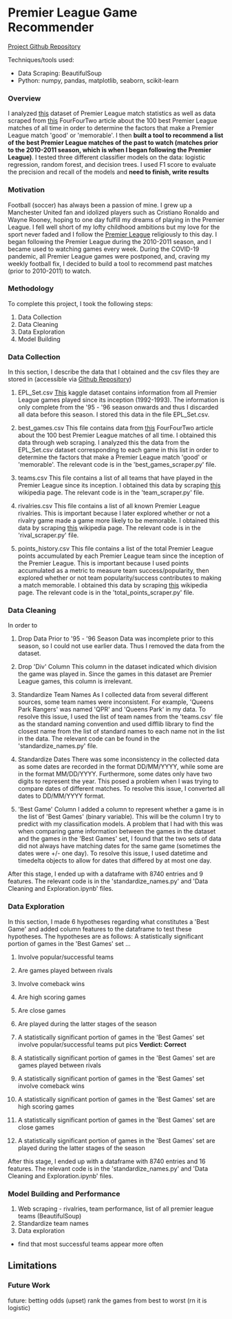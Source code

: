 # Premier League Game Recommender

[Project Github Repository](https://github.com/ryanwonghc/Premier-League-Game-Recommender)

Techniques/tools used:
- Data Scraping: BeautifulSoup
- Python: numpy, pandas, matplotlib, seaborn, scikit-learn

### Overview
I analyzed [this](https://www.kaggle.com/thefc17/epl-results-19932018) dataset of Premier League match statistics as well as data scraped from [this](https://www.fourfourtwo.com/us/100-best-premier-league-matches-ever) FourFourTwo article about the 100 best Premier League matches of all time in order to determine the factors that make a Premier League match 'good' or 'memorable'. I then **built a tool to recommend a list of the best Premier League matches of the past to watch (matches prior to the 2010-2011 season, which is when I began following the Premier League)**. I tested three different classifier models on the data: logistic regression, random forest, and decision trees. I used F1 score to evaluate the precision and recall of the models and
**need to finish, write results**

### Motivation
Football (soccer) has always been a passion of mine. I grew up a Manchester United fan and idolized players such as Cristiano Ronaldo and Wayne Rooney, hoping to one day fulfill my dreams of playing in the Premier League. I fell well short of my lofty childhood ambitions but my love for the sport never faded and I follow the [Premier League](https://www.premierleague.com/) religiously to this day. I began following the Premier League during the 2010-2011 season, and I became used to watching games every week. During the COVID-19 pandemic, all Premier League games were postponed, and, craving my weekly football fix, I decided to build a tool to recommend past matches (prior to 2010-2011) to watch.

### Methodology
To complete this project, I took the following steps:
1. Data Collection
2. Data Cleaning
3. Data Exploration
4. Model Building

### Data Collection
In this section, I describe the data that I obtained and the csv files they are stored in (accessible via [Github Repository](https://github.com/ryanwonghc/Premier-League-Game-Recommender))

1. EPL_Set.csv
[This](https://www.kaggle.com/thefc17/epl-results-19932018) kaggle dataset contains information from all Premier League games played since its inception (1992-1993). The information is only complete from the '95 - '96 season onwards and thus I discarded all data before this season. I stored this data in the file EPL_Set.csv.

2. best_games.csv
This file contains data from [this](https://www.fourfourtwo.com/us/100-best-premier-league-matches-ever) FourFourTwo article about the 100 best Premier League matches of all time. I obtained this data through web scraping. I analyzed this the data from the EPL_Set.csv dataset corresponding to each game in this list in order to determine the factors that make a Premier League match 'good' or 'memorable'. The relevant code is in the 'best_games_scraper.py' file.

3. teams.csv
This file contains a list of all teams that have played in the Premier League since its inception. I obtained this data by scraping [this](https://en.wikipedia.org/wiki/List_of_Premier_League_clubs) wikipedia page. The relevant code is in the 'team_scraper.py' file.

4. rivalries.csv
This file contains a list of all known Premier League rivalries. This is important because I later explored whether or not a rivalry game made a game more likely to be memorable. I obtained this data by scraping [this](https://en.wikipedia.org/wiki/List_of_sports_rivalries_in_the_United_Kingdom) wikipedia page. The relevant code is in the 'rival_scraper.py' file.

5. points_history.csv
This file contains a list of the total Premier League points accumulated by each Premier League team since the inception of the Premier League. This is important because I used points accumulated as a metric to measure team success/popularity, then explored whether or not team popularity/success contributes to making a match memorable. I obtained this data by scraping [this](https://en.wikipedia.org/wiki/Premier_League_records_and_statistics) wikipedia page. The relevant code is in the 'total_points_scraper.py' file.

### Data Cleaning
In order to

1. Drop Data Prior to '95 - '96 Season
Data was incomplete prior to this season, so I could not use earlier data. Thus I removed the data from the dataset.

2. Drop 'Div' Column
This column in the dataset indicated which division the game was played in. Since the games in this dataset are Premier League games, this column is irrelevant.

3. Standardize Team Names
As I collected data from several different sources, some team names were inconsistent. For example, 'Queens Park Rangers' was named 'QPR' and 'Queens Park' in my data. To resolve this issue, I used the list of team names from the 'teams.csv' file as the standard naming convention and used difflib library to find the closest name from the list of standard names to each name not in the list in the data. The relevant code can be found in the 'standardize_names.py' file.

4. Standardize Dates
There was some inconsistency in the collected data as some dates are recorded in the format DD/MM/YYYY, while some are in the format MM/DD/YYYY. Furthermore, some dates only have two digits to represent the year. This posed a problem when I was trying to compare dates of different matches. To resolve this issue, I converted all dates to DD/MM/YYYY format.

5. 'Best Game' Column
I added a column to represent whether a game is in the list of 'Best Games' (binary variable). This will be the column I try to predict with my classification models. A problem that I had with this was when comparing game information between the games in the dataset and the games in the 'Best Games' set, I found that the two sets of data did not always have matching dates for the same game (sometimes the dates were +/- one day). To resolve this issue, I used datetime and timedelta objects to allow for dates that differed by at most one day.

After this stage, I ended up with a dataframe with 8740 entries and 9 features. The relevant code is in the 'standardize_names.py' and 'Data Cleaning and Exploration.ipynb' files.

### Data Exploration
In this section, I made 6 hypotheses regarding what constitutes a 'Best Game' and added column features to the dataframe to test these hypotheses. The hypotheses are as follows:
A statistically significant portion of games in the 'Best Games' set ...
1. Involve popular/successful teams
2. Are games played between rivals
3. Involve comeback wins
4. Are high scoring games
5. Are close games
6. Are played during the latter stages of the season

1. A statistically significant portion of games in the 'Best Games' set involve popular/successful teams
put pics
**Verdict: Correct**
2. A statistically significant portion of games in the 'Best Games' set are games played between rivals
3. A statistically significant portion of games in the 'Best Games' set involve comeback wins
4. A statistically significant portion of games in the 'Best Games' set are high scoring games
5. A statistically significant portion of games in the 'Best Games' set are close games
6. A statistically significant portion of games in the 'Best Games' set are played during the latter stages of the season

After this stage, I ended up with a dataframe with 8740 entries and 16 features. The relevant code is in the 'standardize_names.py' and 'Data Cleaning and Exploration.ipynb' files.

### Model Building and Performance


1. Web scraping - rivalries, team performance, list of all premier league teams (BeautifulSoup)
2. Standardize team names
3. Data exploration
- find that most successful teams appear more often

## Limitations
### Future Work
future: betting odds (upset)
rank the games from best to worst (rn it is logistic)
